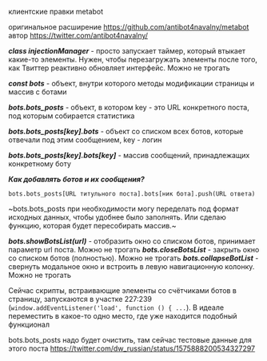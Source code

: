 клиентские правки metabot

оригинальное расширение https://github.com/antibot4navalny/metabot
автор https://twitter.com/antibot4navalny/

***class injectionManager*** - просто запускает таймер, который втыкает какие-то элементы. Нужен, чтобы перезагружать элементы после того, как Твиттер реактивно обновляет интерфейс. Можно не трогать

***const bots*** - объект, внутри которого методы модификации страницы и массив с ботами

***bots.bots_posts*** - объект, в котором key - это URL конкретного поста, под которым собирается статистика

***bots.bots_posts[key].bots*** - объект со списком всех ботов, которые отвечали под этим сообщением, key - логин

***bots.bots_posts[key].bots[key]*** - массив сообщений, принадлежащих конкретному боту

***Как добавлять ботов и их сообщения?***

```bots.bots_posts[URL титульного поста].bots[ник бота].push(URL ответа)```

~bots.bots_posts при необходимости могу переделать под формат исходных данных, чтобы удобнее было заполнять. Или сделаю функцию, которая будет пересобирать массив.~

***bots.showBotsList(url)*** - отобразить окно со списком ботов, принимает параметр url поста. Можно не трогать
***bots.closeBotsList*** - закрыть окно со списком ботов (полностью). Можно не трогать
***bots.collapseBotList*** - свернуть модальное окно и встроить в левую навигационную колонку. Можно не трогать

Сейчас скрипты, встраивающие элементы со счётчиками ботов в страницу, запускаются в участке 227:239 (```window.addEventListener('load', function () { ...```). В идеале переместить в какое-то одно место, где уже находится подобный функционал

bots.bots_posts надо будет очистить, там сейчас тестовые данные для этого поста
https://twitter.com/dw_russian/status/1575888200534327297

